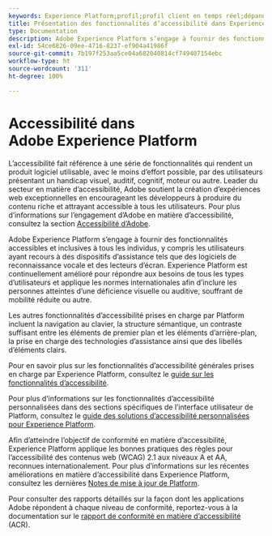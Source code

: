 ```yaml
---
keywords: Experience Platform;profil;profil client en temps réel;dépannage;API;profil unifié;Profil unifié;unifié;Profil;rtcp;graphiques XDM
title: Présentation des fonctionnalités d’accessibilité dans Experience Platform
type: Documentation
description: Adobe Experience Platform s’engage à fournir des fonctionnalités accessibles et inclusives à tous les individus.
exl-id: 54ce6826-09ee-4716-8237-ef904a41986f
source-git-commit: 7b197f253aa5ce04a682040814cf749407154ebc
workflow-type: ht
source-wordcount: '311'
ht-degree: 100%

---
```


# Accessibilité dans Adobe Experience Platform

L’accessibilité fait référence à une série de fonctionnalités qui rendent un produit logiciel utilisable, avec le moins d’effort possible, par des utilisateurs présentant un handicap visuel, auditif, cognitif, moteur ou autre. Leader du secteur en matière d’accessibilité, Adobe soutient la création d’expériences web exceptionnelles en encourageant les développeurs à produire du contenu riche et attrayant accessible à tous les utilisateurs. Pour plus d’informations sur l’engagement d’Adobe en matière d’accessibilité, consultez la section [Accessibilité d’Adobe](https://www.adobe.com/accessibility.html).

Adobe Experience Platform s’engage à fournir des fonctionnalités accessibles et inclusives à tous les individus, y compris les utilisateurs ayant recours à des dispositifs d’assistance tels que des logiciels de reconnaissance vocale et des lecteurs d’écran. Experience Platform est continuellement amélioré pour répondre aux besoins de tous les types d’utilisateurs et applique les normes internationales afin d’inclure les personnes atteintes d’une déficience visuelle ou auditive, souffrant de mobilité réduite ou autre.

Les autres fonctionnalités d’accessibilité prises en charge par Platform incluent la navigation au clavier, la structure sémantique, un contraste suffisant entre les éléments de premier plan et les éléments d’arrière-plan, la prise en charge des technologies d’assistance ainsi que des libellés d’éléments clairs.

Pour en savoir plus sur les fonctionnalités d’accessibilité générales prises en charge par Experience Platform, consultez le [guide sur les fonctionnalités d’accessibilité](features.md).

Pour plus d’informations sur les fonctionnalités d’accessibilité personnalisées dans des sections spécifiques de l’interface utilisateur de Platform, consultez le [guide des solutions d’accessibilité personnalisées pour Experience Platform](custom.md).

Afin d’atteindre l’objectif de conformité en matière d’accessibilité, Experience Platform applique les bonnes pratiques des règles pour l’accessibilité des contenus web (WCAG) 2.1 aux niveaux A et AA, reconnues internationalement. Pour plus d’informations sur les récentes améliorations en matière d’accessibilité dans Experience Platform, consultez les dernières [Notes de mise à jour de Platform](../release-notes/latest/latest.md).

Pour consulter des rapports détaillés sur la façon dont les applications Adobe répondent à chaque niveau de conformité, reportez-vous à la documentation sur le [rapport de conformité en matière d’accessibilité](https://www.adobe.com/accessibility/compliance.html) (ACR).
